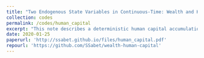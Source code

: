 ```yaml
---
title: "Two Endogenous State Variables in Continuous-Time: Wealth and Human Capital"
collection: codes
permalink: /codes/human_capital
excerpt: "This note describes a deterministic human capital accumulation problem in continuous time with one financial asset, and offers a solution algorithm using the finite-difference method. Agents can accumulate financial assets and human capital by dividing their time between labor and education. Human capital is accumulated via a DRS production function and depreciates over time. Labor income receives a wage per unit of time worked and per unit of human capital."
date: 2020-01-25
paperurl: 'http://ssabet.github.io/files/human_capital.pdf'
repourl: 'https://github.com/SSabet/wealth-human-capital'
---
```

